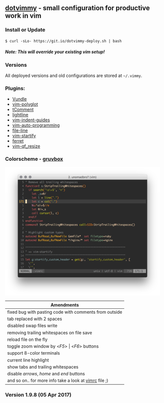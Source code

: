 ## [dotvimmy](https://github.com/sfate/dotvimmy) - small configuration for productive work in vim

### Install or Update
`$ curl -sLo- https://git.io/dotvimmy-deploy.sh | bash`
##### *Note*: This will override your existing vim setup!

### Versions
All deployed versions and old configurations are stored at `~/.vimmy`.

### Plugins:
* [Vundle](https://github.com/gmarik/vundle)
* [vim-polyglot](https://github.com/sheerun/vim-polyglot)
* [tComment](https://github.com/vim-scripts/tComment)
* [lightline](https://github.com/itchyny/lightline.vim)
* [vim-indent-guides](https://github.com/nathanaelkane/vim-indent-guides)
* [vim-auto-programming](https://github.com/haya14busa/vim-auto-programming)
* [file-line](https://github.com/bogado/file-line)
* [vim-startify](https://github.com/mhinz/vim-startify)
* [ferret](https://github.com/wincent/ferret)
* [vim-qf_resize](https://github.com/blueyed/vim-qf_resize)

### Colorscheme - [gruvbox](https://github.com/morhetz/gruvbox)
![Colorscheme preview](/preview.png)

|Amendments|
|---|
|fixed bug with pasting code with comments from outside|
|tab replaced with 2 spaces|
|disabled swap files write|
|removing trailing whitespaces on file save|
|reload file on the fly|
|toggle zoom window by <*F5*> \| <*F6*> buttons|
|support 8-color terminals|
|current line highlight|
|show tabs and trailing whitespaces|
|disable *arrows*, *home* and *end* buttons|
|and so on.. for more info take a look at [vimrc](https://github.com/sfate/dotvimmy/blob/master/vimrc) file ;)|

### Version 1.9.8 (05 Apr 2017)
